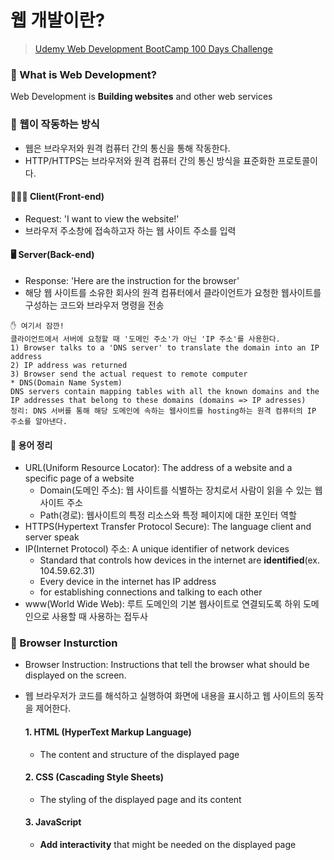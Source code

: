 # 웹 개발이란?
> [Udemy Web Development BootCamp 100 Days Challenge](https://www.udemy.com/course/100-2022-web-development/)

### 📌 What is Web Development?

Web Development is **Building websites** and other web services

### 📌 웹이 작동하는 방식

- 웹은 브라우저와 원격 컴퓨터 간의 통신을 통해 작동한다.
- HTTP/HTTPS는 브라우저와 원격 컴퓨터 간의 통신 방식을 표준화한 프로토콜이다.

#### 👩🏻‍💻 Client(Front-end)

- Request: 'I want to view the website!'
- 브라우저 주소창에 접속하고자 하는 웹 사이트 주소를 입력

#### 🖥 Server(Back-end)

- Response: 'Here are the instruction for the browser'
- 해당 웹 사이트를 소유한 회사의 원격 컴퓨터에서 클라이언트가 요청한 웹사이트를 구성하는 코드와 브라우저 명령을 전송

```
✋ 여기서 잠깐!
클라이언트에서 서버에 요청할 때 '도메인 주소'가 아닌 'IP 주소'를 사용한다.
1) Browser talks to a 'DNS server' to translate the domain into an IP address
2) IP address was returned
3) Browser send the actual request to remote computer
* DNS(Domain Name System)
DNS servers contain mapping tables with all the known domains and the IP addresses that belong to these domains (domains => IP adresses)
정리: DNS 서버를 통해 해당 도메인에 속하는 웹사이트를 hosting하는 원격 컴퓨터의 IP 주소를 알아낸다.
```

#### 🔎 용어 정리

- URL(Uniform Resource Locator): The address of a website and a specific page of a website
  - Domain(도메인 주소): 웹 사이트를 식별하는 장치로서 사람이 읽을 수 있는 웹사이트 주소
  - Path(경로): 웹사이트의 특정 리소스와 특정 페이지에 대한 포인터 역할
- HTTPS(Hypertext Transfer Protocol Secure): The language client and server speak
- IP(Internet Protocol) 주소: A unique identifier of network devices
  - Standard that controls how devices in the internet are **identified**(ex. 104.59.62.31)
  - Every device in the internet has IP address
  - for establishing connections and talking to each other
- www(World Wide Web): 루트 도메인의 기본 웹사이트로 연결되도록 하위 도메인으로 사용할 때 사용하는 접두사

### 📌 Browser Insturction

- Browser Instruction: Instructions that tell the browser what should be displayed on the screen.
- 웹 브라우저가 코드를 해석하고 실행하여 화면에 내용을 표시하고 웹 사이트의 동작을 제어한다.

  #### 1. HTML (HyperText Markup Language)

  - The content and structure of the displayed page

  #### 2. CSS (Cascading Style Sheets)

  - The styling of the displayed page and its content

  #### 3. JavaScript

  - **Add interactivity** that might be needed on the displayed page
